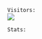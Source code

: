 <!-- ![visitors](https://visitor-badge.glitch.me/badge?page_id=Sankhadip-Roy&left_color=green&right_color=red)
![visitors](https://visitor-badge.laobi.icu/badge?page_id=Sankhadip-Roy.Sankhadip-Roy) -->

<!--**Want to be an enthusiastic open source contributor**-->

`Visitors:`
<br><img src="https://profile-counter.glitch.me/Sankhadip-Roy/count.svg" />
  
`Stats:`

<!--
<br><img align="center" width="300px" height="150px" src="https://github-readme-stats.vercel.app/api?username=Sankhadip-Roy&show_icons=true&count_private=true&hide_border=true"/>
-->

<!--
<img align="center" width="315px" height="150px" src="https://github-readme-streak-stats.herokuapp.com/?user=Sankhadip-Roy&" alt="Sankhadip-Roy" />
-->

<!--
<img align="center" width="197px" height="150px" src="https://github-readme-stats.vercel.app/api/top-langs/?username=Sankhadip-Roy&layout=compact&langs_count=15"/>
-->
<!-- ![Top Langs](https://github-readme-stats.vercel.app/api/top-langs/?username=Sankhadip-Roy&layout=compact&langs_count=15) -->
